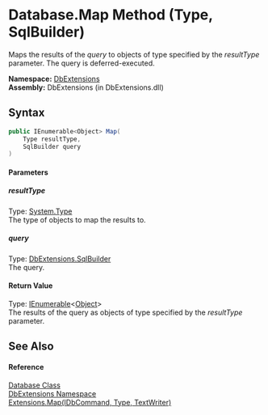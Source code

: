 Database.Map Method (Type, SqlBuilder)
======================================
Maps the results of the *query* to objects of type specified by the *resultType* parameter. The query is deferred-executed.

**Namespace:** [DbExtensions][1]  
**Assembly:** DbExtensions (in DbExtensions.dll)

Syntax
------

```csharp
public IEnumerable<Object> Map(
	Type resultType,
	SqlBuilder query
)
```

#### Parameters

##### *resultType*
Type: [System.Type][2]  
The type of objects to map the results to.

##### *query*
Type: [DbExtensions.SqlBuilder][3]  
The query.

#### Return Value
Type: [IEnumerable][4]&lt;[Object][5]>  
The results of the query as objects of type specified by the *resultType* parameter.

See Also
--------

#### Reference
[Database Class][6]  
[DbExtensions Namespace][1]  
[Extensions.Map(IDbCommand, Type, TextWriter)][7]  

[1]: ../README.md
[2]: http://msdn.microsoft.com/en-us/library/42892f65
[3]: ../SqlBuilder/README.md
[4]: http://msdn.microsoft.com/en-us/library/9eekhta0
[5]: http://msdn.microsoft.com/en-us/library/e5kfa45b
[6]: README.md
[7]: ../Extensions/Map_3.md
